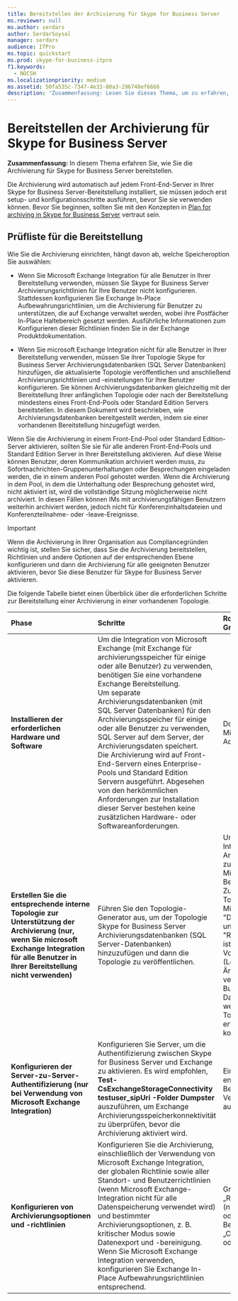 ```yaml
---
title: Bereitstellen der Archivierung für Skype for Business Server
ms.reviewer: null
ms.author: serdars
author: SerdarSoysal
manager: serdars
audience: ITPro
ms.topic: quickstart
ms.prod: skype-for-business-itpro
f1.keywords:
  - NOCSH
ms.localizationpriority: medium
ms.assetid: 50fa535c-7347-4e33-80a3-296748ef6666
description: 'Zusammenfassung: Lesen Sie dieses Thema, um zu erfahren, wie Sie die Archivierung für Skype for Business Server bereitstellen.'
---
```


# <a name="deploy-archiving-for-skype-for-business-server"></a>Bereitstellen der Archivierung für Skype for Business Server
 
**Zusammenfassung:** In diesem Thema erfahren Sie, wie Sie die Archivierung für Skype for Business Server bereitstellen.
  
Die Archivierung wird automatisch auf jedem Front-End-Server in Ihrer Skype for Business Server-Bereitstellung installiert, sie müssen jedoch erst setup- und konfigurationsschritte ausführen, bevor Sie sie verwenden können. Bevor Sie beginnen, sollten Sie mit den Konzepten in [Plan for archiving in Skype for Business Server](../../plan-your-deployment/archiving/archiving.md) vertraut sein.
  
## <a name="deployment-checklist"></a>Prüfliste für die Bereitstellung

Wie Sie die Archivierung einrichten, hängt davon ab, welche Speicheroption Sie auswählen: 
  
- Wenn Sie Microsoft Exchange Integration für alle Benutzer in Ihrer Bereitstellung verwenden, müssen Sie Skype for Business Server Archivierungsrichtlinien für Ihre Benutzer nicht konfigurieren. Stattdessen konfigurieren Sie Exchange In-Place Aufbewahrungsrichtlinien, um die Archivierung für Benutzer zu unterstützen, die auf Exchange verwaltet werden, wobei ihre Postfächer In-Place Haltebereich gesetzt werden. Ausführliche Informationen zum Konfigurieren dieser Richtlinien finden Sie in der Exchange Produktdokumentation.
    
- Wenn Sie microsoft Exchange Integration nicht für alle Benutzer in Ihrer Bereitstellung verwenden, müssen Sie ihrer Topologie Skype for Business Server Archivierungsdatenbanken (SQL Server Datenbanken) hinzufügen, die aktualisierte Topologie veröffentlichen und anschließend Archivierungsrichtlinien und -einstellungen für Ihre Benutzer konfigurieren. Sie können Archivierungsdatenbanken gleichzeitig mit der Bereitstellung Ihrer anfänglichen Topologie oder nach der Bereitstellung mindestens eines Front-End-Pools oder Standard Edition Servers bereitstellen. In diesem Dokument wird beschrieben, wie Archivierungsdatenbanken bereitgestellt werden, indem sie einer vorhandenen Bereitstellung hinzugefügt werden.
    
Wenn Sie die Archivierung in einem Front-End-Pool oder Standard Edition-Server aktivieren, sollten Sie sie für alle anderen Front-End-Pools und Standard Edition Server in Ihrer Bereitstellung aktivieren. Auf diese Weise können Benutzer, deren Kommunikation archiviert werden muss, zu Sofortnachrichten-Gruppenunterhaltungen oder Besprechungen eingeladen werden, die in einem anderen Pool gehostet werden. Wenn die Archivierung in dem Pool, in dem die Unterhaltung oder Besprechung gehostet wird, nicht aktiviert ist, wird die vollständige Sitzung möglicherweise nicht archiviert. In diesen Fällen können IMs mit archivierungsfähigen Benutzern weiterhin archiviert werden, jedoch nicht für Konferenzinhaltsdateien und Konferenzteilnahme- oder -leave-Ereignisse.
  
> [!IMPORTANT]
> Wenn die Archivierung in Ihrer Organisation aus Compliancegründen wichtig ist, stellen Sie sicher, dass Sie die Archivierung bereitstellen, Richtlinien und andere Optionen auf der entsprechenden Ebene konfigurieren und dann die Archivierung für alle geeigneten Benutzer aktivieren, bevor Sie diese Benutzer für Skype for Business Server aktivieren. 
  
Die folgende Tabelle bietet einen Überblick über die erforderlichen Schritte zur Bereitstellung einer Archivierung in einer vorhandenen Topologie.
  
|**Phase**|**Schritte**|**Rollen und Gruppenmitgliedschaften**|**Dokumentation**|
|:-----|:-----|:-----|:-----|
|**Installieren der erforderlichen Hardware und Software** <br/> |Um die Integration von Microsoft Exchange (mit Exchange für archivierungsspeicher für einige oder alle Benutzer) zu verwenden, benötigen Sie eine vorhandene Exchange Bereitstellung.  <br/> Um separate Archivierungsdatenbanken (mit SQL Server Datenbanken) für den Archivierungsspeicher für einige oder alle Benutzer zu verwenden, SQL Server auf dem Server, der Archivierungsdaten speichert.  <br/> Die Archivierung wird auf Front-End-Servern eines Enterprise-Pools und Standard Edition Servern ausgeführt. Abgesehen von den herkömmlichen Anforderungen zur Installation dieser Server bestehen keine zusätzlichen Hardware- oder Softwareanforderungen.  <br/> |Domänenbenutzer, der Mitglied der lokalen Administratorgruppe ist.  <br/> |[Serveranforderungen für Skype for Business Server 2015](../../plan-your-deployment/requirements-for-your-environment/server-requirements.md) <br/> [Umweltanforderungen für Skype for Business Server 2015](../../plan-your-deployment/requirements-for-your-environment/environmental-requirements.md) <br/>  [Plan zur Integration von Skype for Business mit Exchange Server](../../plan-your-deployment/integrate-with-exchange/integrate-with-exchange.md) <br/>[Systemanforderungen für Skype for Business Server 2019](../../../SfBServer2019/plan/system-requirements.md) |
|**Erstellen Sie die entsprechende interne Topologie zur Unterstützung der Archivierung (nur, wenn Sie microsoft Exchange Integration für alle Benutzer in Ihrer Bereitstellung nicht verwenden)** <br/> |Führen Sie den Topologie-Generator aus, um der Topologie Skype for Business Server Archivierungsdatenbanken (SQL Server-Datenbanken) hinzuzufügen und dann die Topologie zu veröffentlichen.  <br/> |Um eine Topologie zum Integrieren von Archivierungsdatenbanken zu definieren, ein Konto, das Mitglied der lokalen Benutzergruppe ist.  <br/> Zum Veröffentlichen der Topologie ein Konto, das Mitglied der Gruppe "Domänenadministratoren" und "RTCUniversalServerAdmins" ist und über Vollzugriffsberechtigungen (Lese-/Schreibzugriff/Ändern) für die Dateifreigabe verfügt, die für den Skype for Business Server Dateispeicher verwendet werden soll (damit der Topologie-Generator die erforderlichen DACLs konfigurieren kann).  <br/> |[Hinzufügen von Archivierungsdatenbanken zu einer vorhandenen Bereitstellung in Skype for Business Server](add-archiving-databases.md) <br/> |
|**Konfigurieren der Server-zu-Server-Authentifizierung (nur bei Verwendung von Microsoft Exchange Integration)** <br/> |Konfigurieren Sie Server, um die Authentifizierung zwischen Skype for Business Server und Exchange zu aktivieren. Es wird empfohlen, **Test-CsExchangeStorageConnectivity testuser_sipUri -Folder Dumpster** auszuführen, um Exchange Archivierungsspeicherkonnektivität zu überprüfen, bevor die Archivierung aktiviert wird. <br/> |Ein Konto mit den entsprechenden Berechtigungen zum Verwalten von Zertifikaten auf den Servern.  <br/> |Verwalten der Server-zu-Server-Authentifizierung  <br/> |
|**Konfigurieren von Archivierungsoptionen und -richtlinien** <br/> |Konfigurieren Sie die Archivierung, einschließlich der Verwendung von Microsoft Exchange Integration, der globalen Richtlinie sowie aller Standort- und Benutzerrichtlinien (wenn Microsoft Exchange-Integration nicht für alle Datenspeicherung verwendet wird) und bestimmter Archivierungsoptionen, z. B. kritischer Modus sowie Datenexport und -bereinigung.  <br/> Wenn Sie Microsoft Exchange Integration verwenden, konfigurieren Sie Exchange In-Place Aufbewahrungsrichtlinien entsprechend.  <br/> |Gruppe „RTCUniversalServerAdmins“ (nur Windows PowerShell) oder Zuweisung von Benutzern zur Rolle „CSArchivingAdministrator“ oder „CSAdministrator“  <br/> |[Konfigurieren von Archivierungsoptionen für Skype for Business Server](configure-archiving-options.md) <br/> Exchange Produktdokumentation (bei Verwendung von Microsoft Exchange Integration).  <br/> |
   

